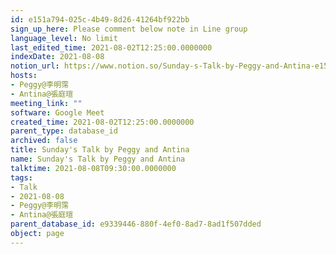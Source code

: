```yaml
---
id: e151a794-025c-4b49-8d26-41264bf922bb
sign_up_here: Please comment below note in Line group
language_level: No limit
last_edited_time: 2021-08-02T12:25:00.0000000
indexDate: 2021-08-08
notion_url: https://www.notion.so/Sunday-s-Talk-by-Peggy-and-Antina-e151a794025c4b498d2641264bf922bb
hosts:
- Peggy@李明霈
- Antina@張庭瑄
meeting_link: ""
software: Google Meet
created_time: 2021-08-02T12:25:00.0000000
parent_type: database_id
archived: false
title: Sunday's Talk by Peggy and Antina
name: Sunday's Talk by Peggy and Antina
talktime: 2021-08-08T09:30:00.0000000
tags:
- Talk
- 2021-08-08
- Peggy@李明霈
- Antina@張庭瑄
parent_database_id: e9339446-880f-4ef0-8ad7-8ad1f507dded
object: page
---
```







